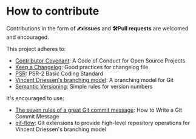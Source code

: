 How to contribute
=================

Contributions in the form of **✍Issues** and **🛠Pull requests** are welcomed and encouraged.

This project adheres to:

* [Contributor Covenant]: A Code of Conduct for Open Source Projects
* [Keep a Changelog]: Good practices for changelog file
* [PSR]: PSR-2 Basic Coding Standard
* [Vincent Driessen's branching model]: A branching model for Git
* [Semantic Versioning]: Simple rules for version numbers

It's encouraged to use:

* [The seven rules of a great Git commit message]: How to Write a Git Commit Message
* [git-flow]: Git extensions to provide high-level repository operations for Vincent Driessen's branching model  


[Contributor Covenant]: https://www.contributor-covenant.org/
[git-flow]: https://danielkummer.github.io/git-flow-cheatsheet/
[Keep a Changelog]: http://keepachangelog.com/en/1.0.0/
[PSR]: https://www.php-fig.org/psr/psr-2/
[Semantic Versioning]: http://semver.org/
[The seven rules of a great Git commit message]: https://chris.beams.io/posts/git-commit/#seven-rules
[Vincent Driessen's branching model]: http://nvie.com/posts/a-successful-git-branching-model/
